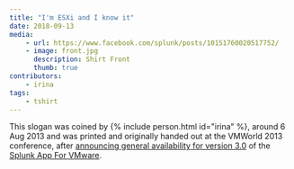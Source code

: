 ```yaml
---
title: "I'm ESXi and I know it"
date: 2018-09-13
media:
    - url: https://www.facebook.com/splunk/posts/10151760020517752/
    - image: front.jpg
      description: Shirt Front
      thumb: true
contributors: 
    - irina
tags:
    - tshirt
---
```


This slogan was coined by {% include person.html id="irina" %}, around 6 Aug 2013 and was printed and originally handed out at the VMWorld 2013 conference, after [announcing general availability for version 3.0](http://investors.splunk.com/news-releases/news-release-details/splunk-customers-achieve-accelerated-operational-visibility) of the [Splunk App For VMware](https://splunkbase.splunk.com/app/725/).
